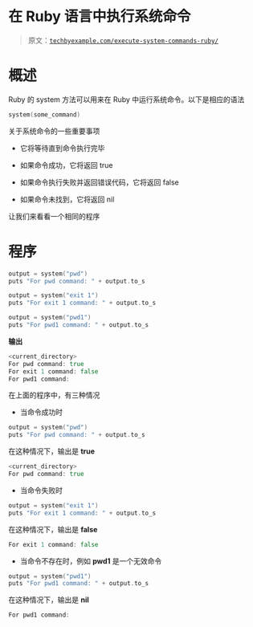# 在 Ruby 语言中执行系统命令

> 原文：[`techbyexample.com/execute-system-commands-ruby/`](https://techbyexample.com/execute-system-commands-ruby/)

# **概述**

Ruby 的 system 方法可以用来在 Ruby 中运行系统命令。以下是相应的语法

```go
system(some_command)
```

关于系统命令的一些重要事项

+   它将等待直到命令执行完毕

+   如果命令成功，它将返回 true

+   如果命令执行失败并返回错误代码，它将返回 false

+   如果命令未找到，它将返回 nil

让我们来看看一个相同的程序

# **程序**

```go
output = system("pwd")
puts "For pwd command: " + output.to_s

output = system("exit 1")
puts "For exit 1 command: " + output.to_s

output = system("pwd1")
puts "For pwd1 command: " + output.to_s
```

**输出**

```go
<current_directory>
For pwd command: true
For exit 1 command: false
For pwd1 command:
```

在上面的程序中，有三种情况

+   当命令成功时

```go
output = system("pwd")
puts "For pwd command: " + output.to_s
```

在这种情况下，输出是 **true**

```go
<current_directory>
For pwd command: true
```

+   当命令失败时

```go
output = system("exit 1")
puts "For exit 1 command: " + output.to_s
```

在这种情况下，输出是 **false**

```go
For exit 1 command: false
```

+   当命令不存在时，例如 **pwd1** 是一个无效命令

```go
output = system("pwd1")
puts "For pwd1 command: " + output.to_s
```

在这种情况下，输出是 **nil**

```go
For pwd1 command:
```
